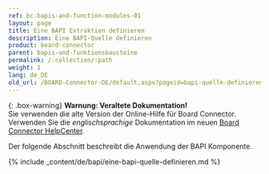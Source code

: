 ```yaml
---
ref: bc-bapis-and-function-modules-01
layout: page
title: Eine BAPI Extraktion definieren
description: Eine BAPI-Quelle definieren
product: board-connector
parent: bapis-und-funktionsbausteine
permalink: /:collection/:path
weight: 1
lang: de_DE
old_url: /BOARD-Connector-DE/default.aspx?pageid=bapi-quelle-definieren
---
```


{: .box-warning}
**Warnung: Veraltete Dokumentation!** <br>
Sie verwenden die alte Version der Online-Hilfe für Board Connector.<br>
Verwenden Sie die *englischsprachige* Dokumentation im neuen [Board Connector HelpCenter](https://helpcenter.theobald-software.com/board-connector/documentation/introduction/).

Der folgende Abschnitt beschreibt die Anwendung der BAPI Komponente.

{% include _content/de/bapi/eine-bapi-quelle-definieren.md %}
